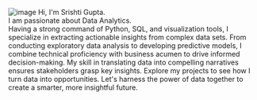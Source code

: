 ![image](https://github.com/Srishti-20/RK/assets/93029264/e7beab0e-beb1-471a-9290-acf9b83eb93c)
Hi, I'm Srishti Gupta.    
I am passionate about Data Analytics.    
Having a strong command of Python, SQL, and visualization tools, I specialize in extracting actionable insights from complex data sets. From conducting exploratory data analysis to developing predictive models, I combine technical proficiency with business acumen to drive informed decision-making. My skill in translating data into compelling narratives ensures stakeholders grasp key insights. Explore my projects to see how I turn data into opportunities. Let's harness the power of data together to create a smarter, more insightful future.  
